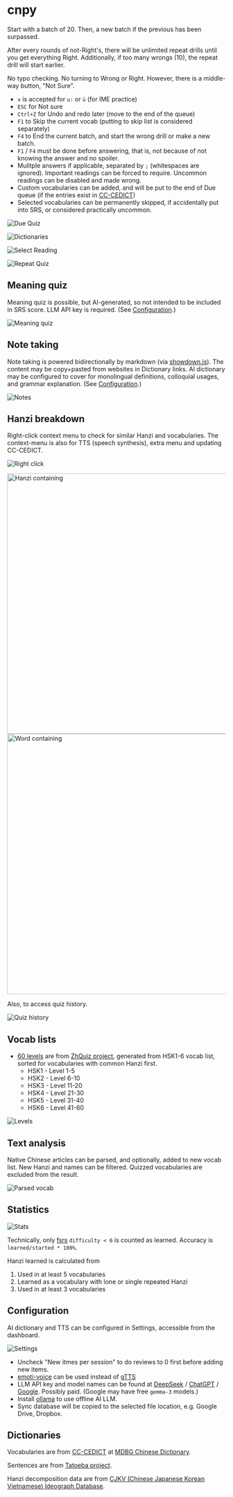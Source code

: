 # cnpy

Start with a batch of 20. Then, a new batch if the previous has been surpassed.

After every rounds of not-Right's, there will be unlimited repeat drills until you get everything Right. Additionally, if too many wrongs (10), the repeat drill will start earlier.

No typo checking. No turning to Wrong or Right. However, there is a middle-way button, "Not Sure".

- `v` is accepted for `u:` or `ü` (for IME practice)
- `ESC` for Not sure
- `Ctrl+Z` for Undo and redo later (move to the end of the queue)
- `F1` to Skip the current vocab (putting to skip list is considered separately)
- `F4` to End the current batch, and start the wrong drill or make a new batch.
- `F1` / `F4` must be done before answering, that is, not because of not knowing the answer and no spoiler.
- Mulitple answers if applicable, separated by `;` (whitespaces are ignored). Important readings can be forced to require. Uncommon readings can be disabled and made wrong.
- Custom vocabularies can be added, and will be put to the end of Due queue (if the entries exist in [CC-CEDICT](#dictionaries))
- Selected vocabularies can be permanently skipped, if accidentally put into SRS, or considered practically uncommon.

![Due Quiz](_README/due.png)

![Dictionaries](_README/right.png)

![Select Reading](_README/select3.png)

![Repeat Quiz](_README/repeat.png)

## Meaning quiz

Meaning quiz is possible, but AI-generated, so not intended to be included in SRS score. LLM API key is required. (See [Configuration](#configuration).)

![Meaning quiz](_README/meaning.png)

## Note taking

Note taking is powered bidirectionally by markdown (via [showdown.js](https://showdownjs.com/)). The content may be copy+pasted from websites in Dictionary links. AI dictionary may be configured to cover for monolingual definitions, colloquial usages, and grammar explanation. (See [Configuration](#configuration).)

![Notes](_README/notes.png)

## Hanzi breakdown

Right-click context menu to check for similar Hanzi and vocabularies. The context-menu is also for TTS (speech synthesis), extra menu and updating CC-CEDICT.

![Right click](_README/contextmenu.png)

<img title="Hanzi containing" src="_README/sup.png" width=600 />

<img title="Word containing" src="_README/in.png" width=600 />

Also, to access quiz history.

![Quiz history](_README/history.png)

## Vocab lists

- [60 levels](/assets/zhquiz-level/) are from [ZhQuiz project](https://github.com/zhquiz/level/blob/master/_data/generated/vocab.yaml), generated from HSK1-6 vocab list, sorted for vocabularies with common Hanzi first.
  - HSK1 - Level 1-5
  - HSK2 - Level 6-10
  - HSK3 - Level 11-20
  - HSK4 - Level 21-30
  - HSK5 - Level 31-40
  - HSK6 - Level 41-60

![Levels](_README/levels.png)

## Text analysis

Native Chinese articles can be parsed, and optionally, added to new vocab list. New Hanzi and names can be filtered. Quizzed vocabularies are excluded from the result.

![Parsed vocab](_README/parsed-vocab.jpg)

## Statistics

![Stats](_README/stats3.png)

Technically, only [fsrs](https://pypi.org/project/fsrs/) `difficulty < 6` is counted as learned. Accuracy is `learned/started * 100%`.

Hanzi learned is calculated from

1. Used in at least 5 vocabularies
2. Learned as a vocabulary with lone or single repeated Hanzi
3. Used in at least 3 vocabularies

## Configuration

AI dictionary and TTS can be configured in Settings, accessible from the dashboard.

![Settings](_README/settings.png)

* Uncheck "New itmes per session" to do reviews to 0 first before adding new items.
* [emoti-voice](https://github.com/netease-youdao/EmotiVoice?tab=readme-ov-file#quickstart) can be used instead of [gTTS](https://github.com/pndurette/gTTS?tab=readme-ov-file#disclaimer)
* LLM API key and model names can be found at [DeepSeek](https://api-docs.deepseek.com/) / [ChatGPT](https://platform.openai.com/docs/models) / [Google](https://aistudio.google.com/). Possibly paid. (Google may have free `gemma-3` models.)
* Install [ollama](https://ollama.com) to use offline AI LLM.
* Sync database will be copied to the selected file location, e.g. Google Drive, Dropbox.

## Dictionaries

Vocabularies are from [CC-CEDICT](https://www.mdbg.net/chinese/dictionary?page=cc-cedict) at [MDBG Chinese Dictionary](https://www.mdbg.net/chinese/dictionary).

Sentences are from [Tatoeba project](https://tatoeba.org).

Hanzi decomposition data are from [CJKV (Chinese Japanese Korean Vietnamese) Ideograph Database](https://github.com/cjkvi/cjkvi-ids).
